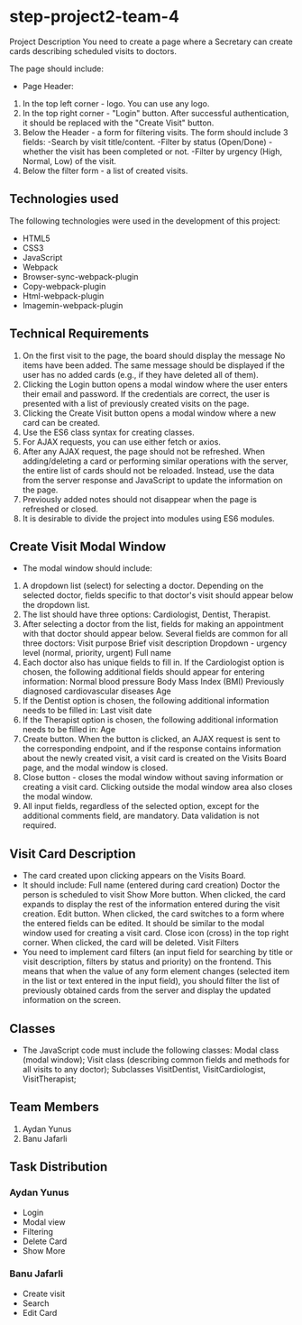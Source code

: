 # step-project2-team-4
Project Description
You need to create a page where a Secretary can create cards describing scheduled visits to doctors.

The page should include:

- Page Header:
1. In the top left corner - logo. You can use any logo.
2. In the top right corner - "Login" button. After successful authentication, it should be replaced with the "Create Visit" button.
3. Below the Header - a form for filtering visits. The form should include 3 fields:
   -Search by visit title/content.
   -Filter by status (Open/Done) - whether the visit has been completed or not.
   -Filter by urgency (High, Normal, Low) of the visit.
4. Below the filter form - a list of created visits.

## Technologies used

The following technologies were used in the development of this project:

- HTML5
- CSS3
- JavaScript
- Webpack
- Browser-sync-webpack-plugin
- Copy-webpack-plugin
- Html-webpack-plugin
- Imagemin-webpack-plugin

## Technical Requirements
1. On the first visit to the page, the board should display the message No items have been added. The same message should be displayed if the user has no added cards (e.g., if they have deleted all of them).
2. Clicking the Login button opens a modal window where the user enters their email and password. If the credentials are correct, the user is presented with a list of previously created visits on the page.
3. Clicking the Create Visit button opens a modal window where a new card can be created.
4. Use the ES6 class syntax for creating classes.
5. For AJAX requests, you can use either fetch or axios.
6. After any AJAX request, the page should not be refreshed. When adding/deleting a card or performing similar operations with the server, the entire list of cards should not be reloaded. Instead, use the data from the server response and JavaScript to update the information on the page.
7. Previously added notes should not disappear when the page is refreshed or closed.
8. It is desirable to divide the project into modules using ES6 modules.

## Create Visit Modal Window

- The modal window should include:
1. A dropdown list (select) for selecting a doctor. Depending on the selected doctor, fields specific to that doctor's visit should appear below the dropdown list.
2. The list should have three options: Cardiologist, Dentist, Therapist.
3. After selecting a doctor from the list, fields for making an appointment with that doctor should appear below. Several fields are common for all three doctors:
  Visit purpose
  Brief visit description
  Dropdown - urgency level (normal, priority, urgent)
  Full name
3. Each doctor also has unique fields to fill in. If the Cardiologist option is chosen, the following additional fields should appear for entering information:
  Normal blood pressure
  Body Mass Index (BMI)
  Previously diagnosed cardiovascular diseases
  Age
4. If the Dentist option is chosen, the following additional information needs to be filled in:
  Last visit date
5. If the Therapist option is chosen, the following additional information needs to be filled in:
  Age
6. Create button. When the button is clicked, an AJAX request is sent to the corresponding endpoint, and if the response contains information about the newly created visit, a visit card is created on the Visits Board page, and the modal window is closed.
7. Close button - closes the modal window without saving information or creating a visit card. Clicking outside the modal window area also closes the modal window.
8. All input fields, regardless of the selected option, except for the additional comments field, are mandatory. Data validation is not required.
   
## Visit Card Description
- The card created upon clicking appears on the Visits Board. 
- It should include:
  Full name (entered during card creation)
  Doctor the person is scheduled to visit
  Show More button. When clicked, the card expands to display the rest of the information entered during the visit creation.
  Edit button. When clicked, the card switches to a form where the entered fields can be edited. It should be similar to the modal window used for creating a visit card.
  Close icon (cross) in the top right corner. When clicked, the card will be deleted.
  Visit Filters
- You need to implement card filters (an input field for searching by title or visit description, filters by status and priority) on the frontend. This means that when the value of any form element changes (selected item in the list or text entered in the input field), you should filter the list of previously obtained cards from the server and display the updated information on the screen.

## Classes
- The JavaScript code must include the following classes:
  Modal class (modal window);
  Visit class (describing common fields and methods for all visits to any doctor);
  Subclasses VisitDentist, VisitCardiologist, VisitTherapist;
## Team Members

1. Aydan Yunus
2. Banu Jafarli

## Task Distribution

### Aydan Yunus
 - Login
 - Modal view
 - Filtering
 - Delete Card
 - Show More
### Banu Jafarli
 - Create visit
 - Search
 - Edit Card

